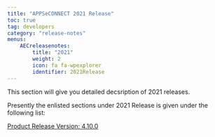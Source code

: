 ```yaml
---
title: "APPSeCONNECT 2021 Release"
toc: true
tag: developers
category: "release-notes"
menus: 
    AECreleasenotes:
        title: "2021"
        weight: 2
        icon: fa fa-wpexplorer
        identifier: 2021Release
---
```


This section will give you detailed decsription of 2021 releases.

Presently the enlisted sections under 2021 Release is given under the following list:
    
[Product Release Version: 4.10.0](/release-notes/2021-Q2/)  
